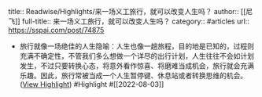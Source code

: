 title:: Readwise/Highlights/来一场义工旅行，就可以改变人生吗？
author:: [[尼飞]]
full-title:: 来一场义工旅行，就可以改变人生吗？
category:: #articles
url:: https://sspai.com/post/74875

- 旅行就像一场绝佳的人生隐喻：人生也像一趟旅程，目的地是已知的，过程则充满不确定性，不管我们多么想做一个详尽的出行计划，人生往往不会如计划发生，不过只要转换心态，将意外看作惊喜、将磨难当成机会，旅行就会充满乐趣。因此，旅行常被当成一个人生暂停键、休息站或者转换思维的机会。 ([View Highlight](https://read.readwise.io/read/01g9grhrz7dn27sc8t1rvzdz1j)) #Highlight #[[2022-08-03]]